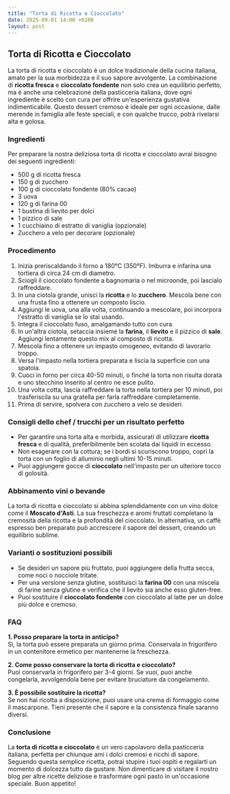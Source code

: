 ```yaml
---
title: "Torta di Ricotta e Cioccolato"
date: 2025-09-01 14:00 +0200
layout: post
---
```


## Torta di Ricotta e Cioccolato

La torta di ricotta e cioccolato è un dolce tradizionale della cucina italiana, amato per la sua morbidezza e il suo sapore avvolgente. La combinazione di **ricotta fresca** e **cioccolato fondente** non solo crea un equilibrio perfetto, ma è anche una celebrazione della pasticceria italiana, dove ogni ingrediente è scelto con cura per offrire un'esperienza gustativa indimenticabile. Questo dessert cremoso è ideale per ogni occasione, dalle merende in famiglia alle feste speciali, e con qualche trucco, potrà rivelarsi alta e golosa.

### Ingredienti

Per preparare la nostra deliziosa torta di ricotta e cioccolato avrai bisogno dei seguenti ingredienti:

- 500 g di ricotta fresca
- 150 g di zucchero
- 100 g di cioccolato fondente (80% cacao)
- 3 uova
- 120 g di farina 00
- 1 bustina di lievito per dolci
- 1 pizzico di sale
- 1 cucchiaino di estratto di vaniglia (opzionale)
- Zucchero a velo per decorare (opzionale)

### Procedimento

1. Inizia preriscaldando il forno a 180°C (350°F). Imburra e infarina una tortiera di circa 24 cm di diametro.
2. Sciogli il cioccolato fondente a bagnomaria o nel microonde, poi lascialo raffreddare.
3. In una ciotola grande, unisci la **ricotta** e lo **zucchero**. Mescola bene con una frusta fino a ottenere un composto liscio.
4. Aggiungi le uova, una alla volta, continuando a mescolare, poi incorpora l'estratto di vaniglia se lo stai usando.
5. Integra il cioccolato fuso, amalgamando tutto con cura.
6. In un'altra ciotola, setaccia insieme la **farina**, il **lievito** e il pizzico di **sale**. Aggiungi lentamente questo mix al composto di ricotta.
7. Mescola fino a ottenere un impasto omogeneo, evitando di lavorarlo troppo.
8. Versa l'impasto nella tortiera preparata e liscia la superficie con una spatola.
9. Cuoci in forno per circa 40-50 minuti, o finché la torta non risulta dorata e uno stecchino inserito al centro ne esce pulito.
10. Una volta cotta, lascia raffreddare la torta nella tortiera per 10 minuti, poi trasferiscila su una gratella per farla raffreddare completamente.
11. Prima di servire, spolvera con zucchero a velo se desideri.

### Consigli dello chef / trucchi per un risultato perfetto

- Per garantire una torta alta e morbida, assicurati di utilizzare **ricotta fresca** e di qualità, preferibilmente ben scolata dai liquidi in eccesso.
- Non esagerare con la cottura; se i bordi si scuriscono troppo, copri la torta con un foglio di alluminio negli ultimi 10-15 minuti.
- Puoi aggiungere gocce di **cioccolato** nell'impasto per un ulteriore tocco di golosità.

### Abbinamento vini o bevande

La torta di ricotta e cioccolato si abbina splendidamente con un vino dolce come il **Moscato d'Asti**. La sua freschezza e aromi fruttati completano la cremosità della ricotta e la profondità del cioccolato. In alternativa, un caffè espresso ben preparato può accrescere il sapore del dessert, creando un equilibrio sublime.

### Varianti o sostituzioni possibili

- Se desideri un sapore più fruttato, puoi aggiungere della frutta secca, come noci o nocciole tritate.
- Per una versione senza glutine, sostituisci la **farina 00** con una miscela di farine senza glutine e verifica che il lievito sia anche esso gluten-free.
- Puoi sostituire il **cioccolato fondente** con cioccolato al latte per un dolce più dolce e cremoso.

### FAQ

**1. Posso preparare la torta in anticipo?**  
Sì, la torta può essere preparata un giorno prima. Conservala in frigorifero in un contenitore ermetico per mantenerne la freschezza.

**2. Come posso conservare la torta di ricotta e cioccolato?**  
Puoi conservarla in frigorifero per 3-4 giorni. Se vuoi, puoi anche congelarla, avvolgendola bene per evitare bruciature da congelamento.

**3. È possibile sostituire la ricotta?**  
Se non hai ricotta a disposizione, puoi usare una crema di formaggio come il mascarpone. Tieni presente che il sapore e la consistenza finale saranno diversi.

### Conclusione

La **torta di ricotta e cioccolato** è un vero capolavoro della pasticceria italiana, perfetta per chiunque ami i dolci cremosi e ricchi di sapore. Seguendo questa semplice ricetta, potrai stupire i tuoi ospiti e regalarti un momento di dolcezza tutto da gustare. Non dimenticare di visitare il nostro blog per altre ricette deliziose e trasformare ogni pasto in un'occasione speciale. Buon appetito!